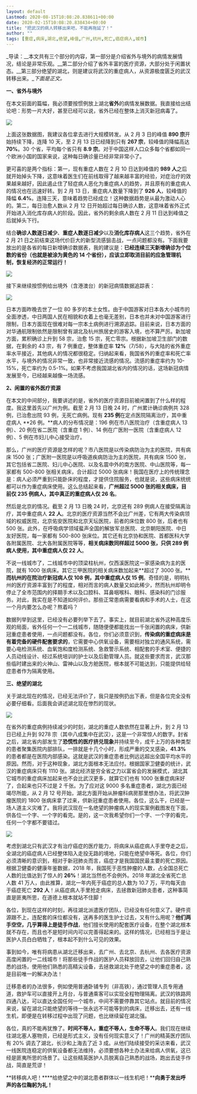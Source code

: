 ```yaml
---
layout: default
Lastmod: 2020-08-15T10:08:20.838611+00:00
date: 2020-02-15T10:08:20.838434+00:00
title: "把武汉的病人转移出来吧，不能再拖延了！"
author: ""
tags: [重症,病床,湖北,绝望,峰值,广州,杭州,死亡,癌症病人,城市]
---
```


_导读：__本文共有三个部分的内容，第一部分是介绍省外与境外的病情发展情况，结论是非常乐观。__第二部分介绍了省外丰富的医疗资源，大部分处于闲置状态。__第三部分绝望的湖北，则是建议将武汉的重症病人，从资源极度匮乏的武汉转移出来。__下面是正文。_

**一、省外与境外**

在本文前面的篇幅，我必须要按惯例放上湖北**省外**的病情发展数据。我直接给出结论吧：形势一片大好，甚至已经可以说，省外已经在整体上消灭新冠病毒了。  

![](https://images.weserv.nl/?url=https%3A//archive.is/FAMii/277a89233dbefc314dfcec95ee3bdb3138f5039b.jpg)

上面这张数据图，我建议各位拿去进行大规模转发。从 2 月 3 日的峰值 **890 宗**开始持续下降，连降 10 天，至 2 月 13 日已经降到只有 **267 宗**，较峰值的降幅高达 **70%**。30 个省，平均每个省只有 **8.9 宗**。对于中国这样人口众多每个省都如同一个欧洲小国的国家来说，这种每日确诊量已经非常非常小了。

更可喜的是两个指标：第一，现有重症人数在 2 月 10 日达到峰值的 **989 人**之后就开始掉头下降，这意味着医生们在前线取得了越来越丰富的经验，对症治疗的效果越来越好，因此遏止住了轻症病人恶化为重症病人的趋势，并且原有的重症病人的情况也在迅速好转。到 2 月 13 日，重症病人数量下降到了 **926 人**，较峰值的降幅 **6.4%**。连降三天，意味着趋势已经成立！这种数据趋势是从最为激动人心的。第二，每日治愈人数从 2 月 12 日开始超过每日确诊人数，这意味着省外正式开始进入消化库存病人的阶段。因此，省外的剩余病人数在 2 月 11 日达到峰值之后就掉头下行。

结合**确诊人数逐日减少**、**重症人数逐日减少**以及**消化库存病人**这三个趋势，省外在 2 月 21 日之前结束这场代价巨大的新型流感狙击战，一点问题都没有。下面我要放出的是各省的每日新增确诊数据表，我的建议是：**已经连续三天新增确诊为个位数的省份（也就是被涂为黄色的 14 个省份），应该立即取消目前的应急管理机制，恢复经济的正常运行！**

![](https://images.weserv.nl/?url=https%3A//archive.is/FAMii/1797c5e21802fd429688508f1a946136064597e7.webp)

接下来继续按惯例给出境外（含港澳台）的新冠病情数据追踪表：  

![](https://images.weserv.nl/?url=https%3A//archive.is/FAMii/93ee9ced46882868207297f29cbc17a5c38c29e1.webp)

日本方面昨晚去世了一位 80 多岁的本土女性。由于中国游客对日本各大小城市的全面渗透，中日两国人民在相貌和衣着上也毫无差别，日本也并未对中国游客进行限制，日本方面现在很难对每一宗本土病例进行溯源追踪。目前来说，日本方面的对华通航限制依然是限制曾有湖北及杭州旅居史的游客入境，也不算严厉。新加坡方面，累积确诊上升到 58 宗，治愈 15 宗，死亡零宗。根据新加坡卫生部门的数据，在剩余的 43 宗，有 7 例重症，整体重症率 **12%**（7/58），与大陆的省外重症率水平接近，其他病人的情况都很稳定。归纳起来看，我国省外的重症率和死亡率水平，与境外的情况非常一致，也非常接近流感的情况。流感的重症率约为 10-15%，死亡率约为 0.5-1%。如果不考虑我国湖北省内的情况的话，这场新冠病情发展至今，已经越来越像一场流感。  

**2、闲置的省外医疗资源**

在本文的中间部分，我要讲述的是，省外的医疗资源目前被闲置到了什么样的程度。我这里首先以广州为例。截至 2 月 13 日晚 24 时，广州累计确诊病例共 328 例，已治愈出院 93 例，无死亡病例。现有 **235 例**在定点医院隔离治疗，其中重症病人 **26 例。**病人的分布情况是：196 例在市八医院治疗（含重症病人 13 例）、20 例在省二医院（含重症 1 例）、14 例在广医附一医院（含重症病人 12 例）、5 例在市妇儿中心接受治疗。

那么，广州的医疗资源是怎样的呢？市八医院是以传染病防治为主的医院，共有病床 1500 张；广医附一医院是以呼吸道疾病防治为主的医院，共有病床 1500 张，其它包括省二医院、妇儿中心医院、以及名震中外的南方医院、中山医院等，每一家都有 500-800 张相关病床，合计超过 5000 张病床！我国在医疗上的传统理念是：病人必须严重到只能卧床的程度，才提供住院服务，也就是说，这些病床统统都可以作为重症病床使用。这么总结起来看，**广州超过 5000 张的相关病床，目前仅 235 例病人，其中真正的重症病人仅 26 名**。

然后是北京的情况。截至 2 月 13 日晚 24 时，北京还有 289 例病人在接受隔离治疗，其中重症病人 **22 人**。北京的医疗资源当然不会比广州差，它有两大传染病领域的权威医院，北京佑安医院和北京天坛医院，前者的床位数 800 张，后者也有 500 张。此外，在呼吸病学领域蜚声全国的解放军总医院、北京朝阳医院、中日友好医院，每一家都有 500-800 张床位。其它还有北京协和医院、首都医科大学各附属医院、北大各附属医院等等，**相关病床数同样超过 5000 张，只供 289 例病人使用，其中重症病人仅 22 人**。  

不说一线城市了，二线城市中的顶梁柱杭州，仅西溪医院这一家感染病为主的医院，就有 1000 张病床。其它三甲医院的相关病床数加起来**超过了 3000 张。****而杭州的在院治疗新冠病人仅 108 例，其中重症病人仅 15 例**。奇怪的是，明明杭州的医疗资源丰富到了的程度，相对而言的病人数量又如此稀少，然而杭州却明令停止了全市范围内的择期手术以及口腔科、耳鼻咽喉科、眼科、感染科的门诊服务。对此，我实在是不知道如何评价。那些正常患病需要看病和手术的人士，在这一个月内要怎么办呢？熬着吗？  

数据列举到这里，已经没有必要列举下去了。事实上，就目前湖北省外这种高度乐观的局面，省外任何一个一二线城市，随随便便都能找出一千张闲置的病床，供新冠重症患者使用，一点问题都没有。各位，你们必须意识到，**传染病的重症病床是有着完备的硬件配套要求的**，它需要中心供氧设备，需要相对独立的通风系统，需要心电检测系统、血氧饱和度检测系统、急救警示系统、相配套的手术室、便捷的人员动线设计、经过系统培训的护士以及后勤管理人员。就这些要求而言，武汉那些临时建出来的火神山、雷神山以及方舱医院，根本就不可能达到，只能提供给轻症患者作为隔离使用。

**三、绝望的湖北**

关于湖北现在的情况，已经无法评价了，我只是按例扔出下表，但是各位完全没有必要仔细看。后面我会讲述湖北现在惨烈的现状。

![](https://images.weserv.nl/?url=https%3A//archive.is/FAMii/da8cb17ead175683af4b7caa40118d56e5465884.webp)

在省外的重症病例持续减少的时刻，湖北的重症人数依然在显著上升，到 2 月 13 日已经上升到 9278 宗（其中八成集中在武汉），这是一个非常惊人的数字。封省之后，湖北省内部发生了**恐慌性的医疗挤兑现象**并持续至今，成千上万的各种类型的患者聚集医院内部排队，一排就是十几个小时，形成严重的交叉感染，**41.3%** 的患者都是在医院内部感染。这就是武汉的重症患者比例远远超出全国平均水平的原因。然而，对于这种现象，湖北方面根本无法应付。根据国家卫健委的统计，武汉的重症病床只有 1110 张。湖北经济是穷全省之力以富省会的发展模式，湖北其它城市的重症病床加起来也不会比武汉更多，就算它们也有 1000 张重症病床好了，合起来也只不过是 2 千张。为了应对这 9000 多名重症患者，湖北方面已经竭尽所能，从 2 月 12 号开始，湖北方面开始从肿瘤科病房那里想办法，将武汉肿瘤医院的 1800 张病床拿了过来，供新冠重症患者使用。各位，这么干，已经是一场人道主义灾难了。我将武汉现在一名绝望的肿瘤病人的现实案例截图发在下面，供各位一个字、一个字的看完。是的，这一次我希望你们一个字、一个字的看完，任何一个字都不要错过。

![](https://images.weserv.nl/?url=https%3A//archive.is/FAMii/7ae151b0562bea10726df3f6b16b2bdc873c09dc.webp)

考虑到湖北只有武汉才有治疗癌症的医疗能力，将病床从癌症病人手里夺走之后，全湖北的癌症病人已经整体陷入走投无路的境地，只能在绝望中等死。各位，你们必须清晰的意识到，相对于新冠肺炎而言，癌症才是我国国民最主要的死亡原因。根据卫健委的健康年鉴数据，2018 年，我国死于恶性肿瘤的人数，占全国总死亡人数的比值达到了惊人的 **26%**！湖北当然也不会例外。2018 年湖北全省死亡总人数 41 万人，由此推算，湖北一年内死于癌症的总人数为 10.7 万，平均每天由于癌症死亡 **292 人**！从癌症病人手里抢走病床，去拯救新冠肺炎患者，这种事简直是匪夷所思，在道德上根本就站不住脚！

各位，到现在这样的时刻，再往湖北派遣医疗团队，已经没有任何意义了。硬件资源跟不上，连配套的床位都没有，送再多的医生护士过去，又有什么用呢？**他们两手空空，几乎算得上是徒手作战**，他们擅长使用的配套医疗设备，在整个湖北根本就不存在，而且也不是短时间内可以完善得起来的。这样的情况，已经相当于是让医护人员白白牺牲了，根本起不到什么可见的效果。

事到如今，唯有将病患从湖北迁移出来，去广州、去北京、去杭州、去各医疗资源高度闲置的一二线城市！将那些徒手作战的医护人员释放回去，让他们回归自己熟悉的战场，使用他们熟悉的高精尖设备，去拯救湖北处于绝望之中的重症患者，这是目前唯一的解决办法！  

迁移患者的办法很多，例如使用普通卧铺专列（非高铁），通过管理人员专用通道，救护车可以直接开上月台，与普通乘客可以实现全程物理隔离。武汉的铁路网四通八达，可以直达全国任何一个城市，中间不需要停靠其它站点。就目前的情况来说，留在湖北只能绝望的等待一张永远不可能等到的病床，迁移出去，还有一线生机，即便是在转移过程中出现了问题，也比继续留在湖北强。

各位，真的不能再犹豫了。**时间不等人，重症不等人，生命不等人**。我们现在继续往湖北塞人塞物资，已经是形式主义，没有任何现实意义了！广州的精英医疗团队有 20% 调去了湖北，长沙和上海去了近 3 成。从他们陆续接受的采访来看，武汉一线医院连稳定的供氧设备都无法维持，必须要想各种土办法来给病人供氧，这已经是匪夷所思的场景了。让这些精英医护人员脱离自己熟悉的战场，跑出去徒手作战，简直是荒谬！

**转移病人吧！****给绝望之中的湖北患者群体以一线生机吧！****向勇于发出呼声的各位鞠躬为礼！**

